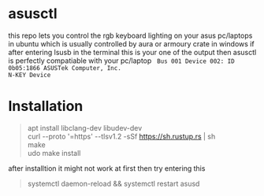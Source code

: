 # asusctl
this repo lets you control the rgb keyboard lighting on your asus pc/laptops in ubuntu which is usually controlled by aura or armoury crate in windows
if after entering lsusb in the terminal this is your one of the output then asusctl is perfectly compatiable with your pc/laptop
<code>
Bus 001 Device 002: ID 0b05:1866 ASUSTek Computer, Inc. N-KEY Device
</code>
# Installation

> apt install libclang-dev libudev-dev <br>
> curl --proto '=https' --tlsv1.2 -sSf https://sh.rustup.rs | sh <br>
> make <br>
> udo make install <br>

after installtion it might not work at first then try entering this 
>  systemctl daemon-reload && systemctl restart asusd
